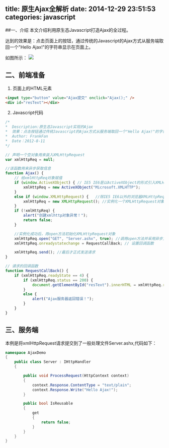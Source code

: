 title: 原生Ajax全解析
date: 2014-12-29 23:51:53
categories: javascript
---

##一、介绍
本文介绍利用原生态Javascript打造Ajax的全过程。

达到的效果是：点击页面上的按钮，通过传统的Javascript的Ajax方式从服务端取回一个"Hello Ajax!"的字符串显示在页面上。

如图所示：
![](https://ws3.sinaimg.cn/large/006tNc79gy1fsbyo1u75sj309p05m0sr.jpg)

## 二、前端准备

1. 页面上的HTML元素
```html
<input type="button" value="Ajax提交" onclick="Ajax();" />
<div id="resText"></div>
```
2. Javascript代码

```javascript
/*
*  Description:原生态Javascript实现的Ajax
*  效果：点击按钮通过传统Javascript的Ajax方式从服务端取回一个"Hello Ajax!"的字符串显示在页面上
*  Author: FrankFan
*  Date：2012-8-11
*/

// 声明一个空对象用来装入XMLHttpRequest
var xmlHttpReq = null;

//该函数用来异步获取信息
function Ajax() {
    // 给xmlHttpReq对象赋值
    if (window.ActiveXObject) { // IE5 IE6是以ActiveXObject的形式引入XMLHttpRequest对象的
        xmlHttpReq = new ActiveXObject("Microsoft.XMLHTTP");
    }
    else if (window.XMLHttpRequest) {   //除IE5 IE6以外的浏览器XMLHttpRequest是window的一个子对象
        xmlHttpReq = new XMLHttpRequest(); //实例化一个XMLHttpRequest对象
    }
    if (!xmlHttpReq) {
        alert("创建xmlhttp对象异常！");
        return false;
    }

    //实例化成功后，用open方法初始化XMLHttpRequest对象    
    xmlHttpReq.open("GET", "Server.ashx", true); //调用open方法并采用异步方式
    xmlHttpReq.onreadystatechange = RequestCallBack; // 设置回调函数

    xmlHttpReq.send(); //最后才正式发送请求
}

// 请求的回调函数
function RequestCallBack() {
    if (xmlHttpReq.readyState == 4) {
        if (xmlHttpReq.status == 200) {
            document.getElementById("resText").innerHTML = xmlHttpReq.responseText;
        }
        else {
            alert("Ajax服务器返回错误！");
        }
    }
}
```

## 三、服务端
本例是将xmlHttpRequest请求提交到了一般处理文件Server.ashx,代码如下：

```csharp
namespace AjaxDemo
{
    public class Server : IHttpHandler
    {

        public void ProcessRequest(HttpContext context)
        {
            context.Response.ContentType = "text/plain";
            context.Response.Write("Hello Ajax!");
        }

        public bool IsReusable
        {
            get
            {
                return false;
            }
        }
    }
}
```

